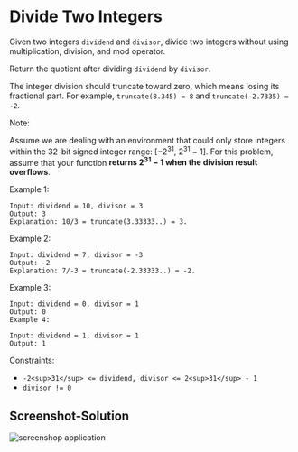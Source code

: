 # Divide Two Integers

Given two integers ```dividend``` and ```divisor```, divide two integers without using multiplication, division, and mod operator.

Return the quotient after dividing ```dividend``` by ```divisor```.

The integer division should truncate toward zero, which means losing its fractional part. For example, ```truncate(8.345) = 8``` and ```truncate(-2.7335) = -2```.

Note:

Assume we are dealing with an environment that could only store integers within the 32-bit signed integer range: [−2<sup>31</sup>,  2<sup>31</sup> − 1]. For this problem, assume that your function <b>returns 2<sup>31</sup> − 1 when the division result overflows</b>.
 

Example 1:

```
Input: dividend = 10, divisor = 3
Output: 3
Explanation: 10/3 = truncate(3.33333..) = 3.
```

Example 2:

```
Input: dividend = 7, divisor = -3
Output: -2
Explanation: 7/-3 = truncate(-2.33333..) = -2.
```

Example 3:

```
Input: dividend = 0, divisor = 1
Output: 0
Example 4:

Input: dividend = 1, divisor = 1
Output: 1
```

Constraints:

- ```-2<sup>31</sup> <= dividend, divisor <= 2<sup>31</sup> - 1```
- ```divisor != 0```


Screenshot-Solution
---
![screenshop application](https://github.com/RefaelBeker7/C-Challenge-LeetCode/blob/main/Divide%20Two%20Integers/Screensho.png)


